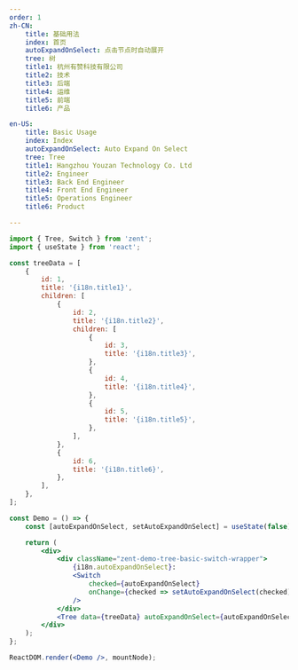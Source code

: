```yaml
---
order: 1
zh-CN:
	title: 基础用法
	index: 首页
	autoExpandOnSelect: 点击节点时自动展开
	tree: 树
	title1: 杭州有赞科技有限公司
	title2: 技术
	title3: 后端
	title4: 运维
	title5: 前端
	title6: 产品

en-US:
	title: Basic Usage
	index: Index
	autoExpandOnSelect: Auto Expand On Select
	tree: Tree
	title1: Hangzhou Youzan Technology Co. Ltd
	title2: Engineer
	title3: Back End Engineer
	title4: Front End Engineer
	title5: Operations Engineer
	title6: Product

---
```


```jsx
import { Tree, Switch } from 'zent';
import { useState } from 'react';

const treeData = [
	{
		id: 1,
		title: '{i18n.title1}',
		children: [
			{
				id: 2,
				title: '{i18n.title2}',
				children: [
					{
						id: 3,
						title: '{i18n.title3}',
					},
					{
						id: 4,
						title: '{i18n.title4}',
					},
					{
						id: 5,
						title: '{i18n.title5}',
					},
				],
			},
			{
				id: 6,
				title: '{i18n.title6}',
			},
		],
	},
];

const Demo = () => {
	const [autoExpandOnSelect, setAutoExpandOnSelect] = useState(false);

	return (
		<div>
			<div className="zent-demo-tree-basic-switch-wrapper">
				{i18n.autoExpandOnSelect}:
				<Switch
					checked={autoExpandOnSelect}
					onChange={checked => setAutoExpandOnSelect(checked)}
				/>
			</div>
			<Tree data={treeData} autoExpandOnSelect={autoExpandOnSelect} />
		</div>
	);
};

ReactDOM.render(<Demo />, mountNode);
```

<style>
	.zent-demo-tree-basic-switch-wrapper {
		margin-bottom: 16px;
		display: flex;
	}
	.zent-demo-tree-basic-switch-wrapper .zent-switch {
		margin-left: 12px;
	}
</style>
